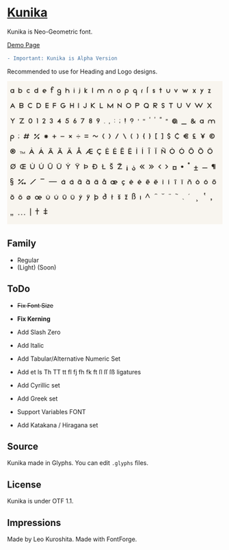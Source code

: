 # [Kunika](https://kurogedelic.github.io/Kunika/)
Kunika is Neo-Geometric font.

[Demo Page](https://kurogedelic.github.io/Kunika/)

```diff
- Important: Kunika is Alpha Version
```

Recommended to use for Heading and Logo designs.

![Glyphs show case](docs/assets/kunika-showcase.png)

## Family
+ Regular
+ (Light) (Soon)

## ToDo
+ ~~Fix Font Size~~
+ **Fix Kerning**
+ Add Slash Zero
+ Add Italic
+ Add Tabular/Alternative Numeric Set
+ Add et ls Th TT tt fl fj fh fk ft ſl ſſ ſß ligatures

+ Add Cyrillic set
+ Add Greek set

+ Support Variables FONT
+ Add Katakana / Hiragana set

## Source
Kunika made in Glyphs.
You can edit `.glyphs` files.


## License
Kunika is under OTF 1.1.


## Impressions
Made by Leo Kuroshita.
Made with FontForge.
